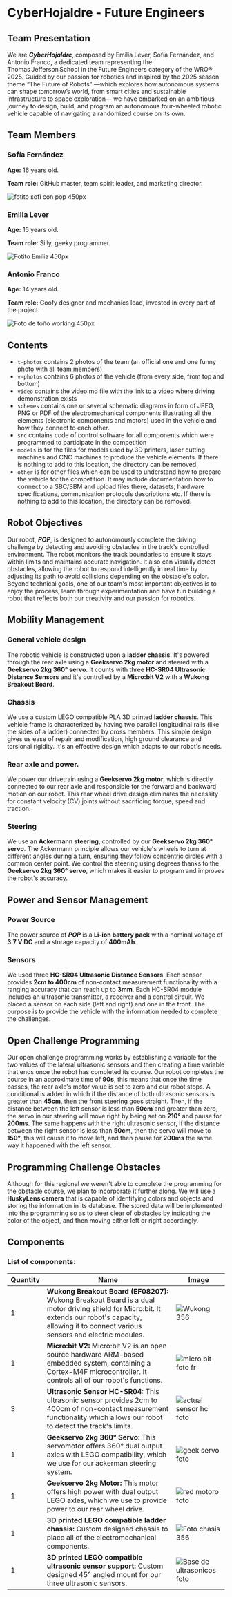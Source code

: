 CyberHojaldre - Future Engineers
====

## Team Presentation

We are ***CyberHojaldre***, composed by Emilia Lever, Sofía Fernández, and Antonio Franco, a dedicated team representing the Thomas Jefferson School in the Future Engineers category of the WRO® 2025. Guided by our passion for robotics and inspired by the 2025 season theme “The Future of Robots” —which explores how autonomous systems can shape tomorrow’s world, from smart cities and sustainable infrastructure to space exploration— we have embarked on an ambitious journey to design, build, and program an autonomous four-wheeled robotic vehicle capable of navigating a randomized course on its own.


## Team Members

### Sofía Fernández

**Age:** 16 years old.

**Team role:** GitHub master, team spirit leader, and marketing director.

![fotito sofi con pop 450px](https://github.com/user-attachments/assets/c3ba33b2-c8ce-4c3d-9c67-56cd106d86f9)

### Emilia Lever
**Age:** 15 years old.

**Team role:** Silly, geeky programmer.

![Fotito Emilia 450px](https://github.com/user-attachments/assets/867450cc-e837-4dd9-a26e-c205a49c0907)

### Antonio Franco
**Age:** 14 years old.

**Team role:** Goofy designer and mechanics lead, invested in every part of the project.

![Foto de toño working 450px](https://github.com/user-attachments/assets/905fb398-edc0-4923-b230-d9369edf9215)


## Contents

* `t-photos` contains 2 photos of the team (an official one and one funny photo with all team members)
* `v-photos` contains 6 photos of the vehicle (from every side, from top and bottom)
* `video` contains the video.md file with the link to a video where driving demonstration exists
* `schemes` contains one or several schematic diagrams in form of JPEG, PNG or PDF of the electromechanical components illustrating all the elements (electronic components and motors) used in the vehicle and how they connect to each other.
* `src` contains code of control software for all components which were programmed to participate in the competition
* `models` is for the files for models used by 3D printers, laser cutting machines and CNC machines to produce the vehicle elements. If there is nothing to add to this location, the directory can be removed.
* `other` is for other files which can be used to understand how to prepare the vehicle for the competition. It may include documentation how to connect to a SBC/SBM and upload files there, datasets, hardware specifications, communication protocols descriptions etc. If there is nothing to add to this location, the directory can be removed.


## Robot Objectives

Our robot, ***POP***, is designed to autonomously complete the driving challenge by detecting and avoiding obstacles in the track's controlled environment. The robot monitors the track boundaries to ensure it stays within limits and maintains accurate navigation. It also can visually detect obstacles, allowing the robot to respond intelligently in real time by adjusting its path to avoid collisions depending on the obstacle's color. Beyond technical goals, one of our team's most important objectives is to enjoy the process, learn through experimentation and have fun building a robot that reflects both our creativity and our passion for robotics.


## Mobility Management

### General vehicle design

The robotic vehicle is constructed upon a **ladder chassis**. It's powered through the rear axle using a **Geekservo 2kg motor** and steered with a **Geekservo 2kg 360° servo**. It counts with three **HC-SR04 Ultrasonic Distance Sensors** and it's controlled by a **Micro:bit V2** with a **Wukong Breakout Board**.

### Chassis

We use a custom LEGO compatible PLA 3D printed **ladder chassis**. This vehicle frame is characterized by having two parallel longitudinal rails (like the sides of a ladder) connected by cross members. This simple design gives us ease of repair and modification, high ground clearance and torsional rigidity. It's an effective design which adapts to our robot's needs.

### Rear axle and power.

We power our drivetrain using a **Geekservo 2kg motor**, which is directly connected to our rear axle and responsible for the forward and backward motion on our robot. This rear wheel drive design eliminates the necessity for constant velocity (CV) joints without sacrificing torque, speed and traction.

### Steering

We use an **Ackermann steering**, controlled by our **Geekservo 2kg 360° servo**. The Ackermann principle allows our vehicle's wheels to turn at different angles during a turn, ensuring they follow concentric circles with a common center point. We control the steering using degrees thanks to the **Geekservo 2kg 360° servo**, which makes it easier to program and improves the robot's accuracy.


## Power and Sensor Management

### Power Source

The power source of ***POP*** is a **Li-ion battery pack** with a nominal voltage of **3.7 V DC** and a storage capacity of **400mAh**.

### Sensors

We used three **HC-SR04 Ultrasonic Distance Sensors**. Each sensor provides **2cm to 400cm** of non-contact measurement functionality with a ranging accuracy that can reach up to **3mm**. Each HC-SR04 module includes an ultrasonic transmitter, a receiver and a control circuit. We placed a sensor on each side (left and right) and one in the front. The purpose is to provide the vehicle with the information needed to complete the challenges.


## Open Challenge Programming

Our open challenge programming works by establishing a variable for the two values of the lateral ultrasonic sensors and then creating a time variable that ends once the robot has completed its course. Our robot completes the course in an approximate time of **90s**, this means that once the time passes, the rear axle's motor value is set to zero and our robot stops. A conditional is added in which if the distance of both ultrasonic sensors is greater than **45cm**, then the front steering goes straight. Then, if the distance between the left sensor is less than **50cm** and greater than zero, the servo in our steering will move right by being set on **210°** and pause for **200ms**. The same happens with the right ultrasonic sensor, if the distance between the right sensor is less than **50cm**, then the servo will move to **150°**, this will cause it to move left, and then pause for **200ms** the same way it happened with the left sensor.


## Programming Challenge Obstacles

Although for this regional we weren't able to complete the programming for the obstacle course, we plan to incorporate it further along. We will use a **HuskyLens camera** that is capable of identifying colors and objects and storing the information in its database. The stored data will be implemented into the programming so as to steer clear of obstacles by indicating the color of the object, and then moving either left or right accordingly.


## Components 

### List of components:

| Quantity | Name | Image | 
|----------|------|-------|
| 1 | **Wukong Breakout Board (EF08207):** Wukong Breakout Board is a dual motor driving shield for Micro:bit. It extends our robot's capacity, allowing it to connect various sensors and electric modules. |![Wukong 356](https://github.com/user-attachments/assets/f61d7b43-7f9b-4200-968f-b53a5e719830)|
| 1 | **Micro:bit V2:** Micro:bit V2 is an open source hardware ARM-based embedded system, containing a Cortex-M4F microcontroller. It controls all of our robot's functions. | ![micro bit foto fr ](https://github.com/user-attachments/assets/63ed836f-7a6b-4cb8-be16-7a6c6e5b936f)|
| 3 | **Ultrasonic Sensor HC-SR04:** This ultrasonic sensor provides 2cm to 400cm of non-contact measurement functionality which allows our robot to detect the track's limits. | ![actual sensor hc foto](https://github.com/user-attachments/assets/c071d810-4a04-4574-bedc-33bf450cf54f)|
| 1 | **Geekservo 2kg 360° Servo:** This servomotor offers 360° dual output axles with LEGO compatibility, which we use for our ackerman steering system. |![geek servo foto ](https://github.com/user-attachments/assets/1e684391-a7db-41d3-aa21-46279865f448)|
| 1 | **Geekservo 2kg Motor:** This motor offers high power with dual output LEGO axles, which we use to provide power to our rear wheel drive.  | ![red motoro foto ](https://github.com/user-attachments/assets/4c64a7d7-cd24-4a07-8d68-9547b2d9988b)| 
| 1 | **3D printed LEGO compatible ladder chassis:** Custom designed chassis to place all of the electromechanical components. | ![Foto chasis 356](https://github.com/user-attachments/assets/bcf54100-cc62-41cf-b7a2-986d5c706e9e) |
| 1 | **3D printed LEGO compatible ultrasonic sensor support:** Custom designed 45° angled mount for our three ultrasonic sensors. | ![Base de ultrasonicos foto](https://github.com/user-attachments/assets/e4c0f42d-7b86-46fa-a101-3e69117f5fc4) |
